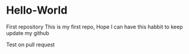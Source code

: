 # Hello-World
First repository
This is my first repo, Hope I can have this habbit to keep update my github

Test on pull request
